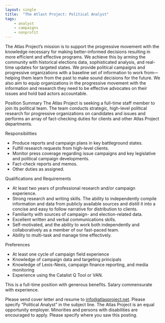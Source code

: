 ```yaml
---
layout: single
title:  "The Atlast Project: Political Analyst"
tags: 
    - analyst
    - campaigns
    - nonprofit
---
```

The Atlas Project’s mission is to support the progressive movement with the knowledge necessary for making better-informed decisions resulting in more efficient and effective programs. We achieve this by arming the community with historical elections data, sophisticated analysis, and real-time updates for targeted states. We provide political campaigns and progressive organizations with a baseline set of information to work from—helping them learn from the past to make sound decisions for the future. We also aim to equip organizations in the progressive movement with the information and research they need to be effective advocates on their issues and hold bad actors accountable.

Position Summary
The Atlas Project is seeking a full-time staff member to join its political team. The team conducts strategic, high-level political research for progressive organizations on candidates and issues and performs an array of fact-checking duties for clients and other Atlas Project departments.

Responsibilities
* Produce reports and campaign plans in key battleground states.
* Fulfill research requests from high-level clients.
* Monitor press coverage regarding issue campaigns and key legislative and political campaign developments.
* Fact-check reports and memos.
* Other duties as assigned.

Qualifications and Requirements
* At least two years of professional research and/or campaign experience.
* Strong research and writing skills. The ability to independently compile information and data from publicly available sources and distill it into a concise and easy to follow narrative for distribution to clients.
* Familiarity with sources of campaign- and election-related data.
* Excellent written and verbal communications skills.
* Self-motivated, and the ability to work both independently and collaboratively as a member of our fast-paced team.
* Ability to multi-task and manage time effectively.

Preferences
* At least one cycle of campaign field experience
* Knowledge of campaign data and targeting principals
* Knowledge of Lexis-Nexis, campaign finance reporting, and media monitoring
* Experience using the Catalist Q Tool or VAN. 

This is a full-time position with generous benefits. Salary commensurate with experience.

Please send cover letter and resume to info@atlasproject.net. Please specify “Political Analyst” in the subject line. The Atlas Project is an equal opportunity employer. Minorities and persons with disabilities are encouraged to apply. Please specify where you saw this posting.
